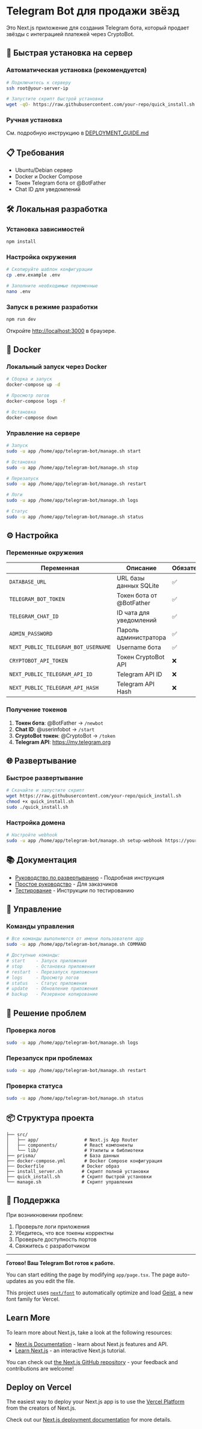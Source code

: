 # Telegram Bot для продажи звёзд

Это Next.js приложение для создания Telegram бота, который продает звёзды с интеграцией платежей через CryptoBot.

## 🚀 Быстрая установка на сервер

### Автоматическая установка (рекомендуется)
```bash
# Подключитесь к серверу
ssh root@your-server-ip

# Запустите скрипт быстрой установки
wget -qO- https://raw.githubusercontent.com/your-repo/quick_install.sh | bash
```

### Ручная установка
См. подробную инструкцию в [DEPLOYMENT_GUIDE.md](DEPLOYMENT_GUIDE.md)

## 📋 Требования

- Ubuntu/Debian сервер
- Docker и Docker Compose
- Токен Telegram бота от @BotFather
- Chat ID для уведомлений

## 🛠 Локальная разработка

### Установка зависимостей
```bash
npm install
```

### Настройка окружения
```bash
# Скопируйте шаблон конфигурации
cp .env.example .env

# Заполните необходимые переменные
nano .env
```

### Запуск в режиме разработки
```bash
npm run dev
```

Откройте [http://localhost:3000](http://localhost:3000) в браузере.

## 🐳 Docker

### Локальный запуск через Docker
```bash
# Сборка и запуск
docker-compose up -d

# Просмотр логов
docker-compose logs -f

# Остановка
docker-compose down
```

### Управление на сервере
```bash
# Запуск
sudo -u app /home/app/telegram-bot/manage.sh start

# Остановка
sudo -u app /home/app/telegram-bot/manage.sh stop

# Перезапуск
sudo -u app /home/app/telegram-bot/manage.sh restart

# Логи
sudo -u app /home/app/telegram-bot/manage.sh logs

# Статус
sudo -u app /home/app/telegram-bot/manage.sh status
```

## ⚙️ Настройка

### Переменные окружения

| Переменная | Описание | Обязательно |
|------------|----------|-------------|
| `DATABASE_URL` | URL базы данных SQLite | ✅ |
| `TELEGRAM_BOT_TOKEN` | Токен бота от @BotFather | ✅ |
| `TELEGRAM_CHAT_ID` | ID чата для уведомлений | ✅ |
| `ADMIN_PASSWORD` | Пароль администратора | ✅ |
| `NEXT_PUBLIC_TELEGRAM_BOT_USERNAME` | Username бота | ✅ |
| `CRYPTOBOT_API_TOKEN` | Токен CryptoBot API | ❌ |
| `NEXT_PUBLIC_TELEGRAM_API_ID` | Telegram API ID | ❌ |
| `NEXT_PUBLIC_TELEGRAM_API_HASH` | Telegram API Hash | ❌ |

### Получение токенов

1. **Токен бота**: @BotFather → `/newbot`
2. **Chat ID**: @userinfobot → `/start`
3. **CryptoBot токен**: @CryptoBot → `/token`
4. **Telegram API**: https://my.telegram.org

## 🌐 Развертывание

### Быстрое развертывание
```bash
# Скачайте и запустите скрипт
wget https://raw.githubusercontent.com/your-repo/quick_install.sh
chmod +x quick_install.sh
sudo ./quick_install.sh
```

### Настройка домена
```bash
# Настройте webhook
sudo -u app /home/app/telegram-bot/manage.sh setup-webhook https://yourdomain.com
```

## 📚 Документация

- [Руководство по развертыванию](DEPLOYMENT_GUIDE.md) - Подробная инструкция
- [Простое руководство](SIMPLE_GUIDE.md) - Для заказчиков
- [Тестирование](TESTING.md) - Инструкции по тестированию

## 🔧 Управление

### Команды управления
```bash
# Все команды выполняются от имени пользователя app
sudo -u app /home/app/telegram-bot/manage.sh COMMAND

# Доступные команды:
# start    - Запуск приложения
# stop     - Остановка приложения  
# restart  - Перезапуск приложения
# logs     - Просмотр логов
# status   - Статус приложения
# update   - Обновление приложения
# backup   - Резервное копирование
```

## 🚨 Решение проблем

### Проверка логов
```bash
sudo -u app /home/app/telegram-bot/manage.sh logs
```

### Перезапуск при проблемах
```bash
sudo -u app /home/app/telegram-bot/manage.sh restart
```

### Проверка статуса
```bash
sudo -u app /home/app/telegram-bot/manage.sh status
```

## 📦 Структура проекта

```
├── src/
│   ├── app/                 # Next.js App Router
│   ├── components/          # React компоненты
│   └── lib/                 # Утилиты и библиотеки
├── prisma/                  # База данных
├── docker-compose.yml       # Docker Compose конфигурация
├── Dockerfile              # Docker образ
├── install_server.sh       # Скрипт полной установки
├── quick_install.sh        # Скрипт быстрой установки
└── manage.sh               # Скрипт управления
```

## 🤝 Поддержка

При возникновении проблем:

1. Проверьте логи приложения
2. Убедитесь, что все токены корректны
3. Проверьте доступность портов
4. Свяжитесь с разработчиком

---

**Готово! Ваш Telegram Bot готов к работе.**

You can start editing the page by modifying `app/page.tsx`. The page auto-updates as you edit the file.

This project uses [`next/font`](https://nextjs.org/docs/app/building-your-application/optimizing/fonts) to automatically optimize and load [Geist](https://vercel.com/font), a new font family for Vercel.

## Learn More

To learn more about Next.js, take a look at the following resources:

- [Next.js Documentation](https://nextjs.org/docs) - learn about Next.js features and API.
- [Learn Next.js](https://nextjs.org/learn) - an interactive Next.js tutorial.

You can check out [the Next.js GitHub repository](https://github.com/vercel/next.js) - your feedback and contributions are welcome!

## Deploy on Vercel

The easiest way to deploy your Next.js app is to use the [Vercel Platform](https://vercel.com/new?utm_medium=default-template&filter=next.js&utm_source=create-next-app&utm_campaign=create-next-app-readme) from the creators of Next.js.

Check out our [Next.js deployment documentation](https://nextjs.org/docs/app/building-your-application/deploying) for more details.

